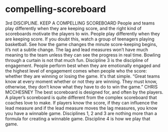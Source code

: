 # compelling-scoreboard
3rd DISCIPLINE.  KEEP A COMPELLING SCOREBOARD People and teams play differently when they are keeping score, and the right kind of scoreboards motivate the players to win. People play differently when they are keeping score. If you doubt this, watch a group of teenagers playing basketball. See how the game changes the minute score-keeping begins, it’s not a subtle change.     The lag and lead measures won’t have much meaning to the team unless they can see the progress in real time. Bowling through a curtain is not that much fun. Discipline 3 is the discipline of engagement. People perform best when they are emotionally engaged and the highest level of engagement comes when people who the score: whether they are winning or losing the game. It's that simple.  “Great teams know at every moment whether or not they are winning. They must know, otherwise, they don’t know what they have to do to win the game.”  CHRIS MCCHESNEY    The best scoreboard is designed for, and often by the players. A player’s scoreboard is quite different from the complex scoreboard that coaches love to make. If players know the score, if they can influence the lead measure and if the lead measure moves the lag measures, you know you have a winnable game. Disciplines 1, 2 and 3 are nothing more than a formula for creating a winnable game. Discipline 4 is how we play that game.  
